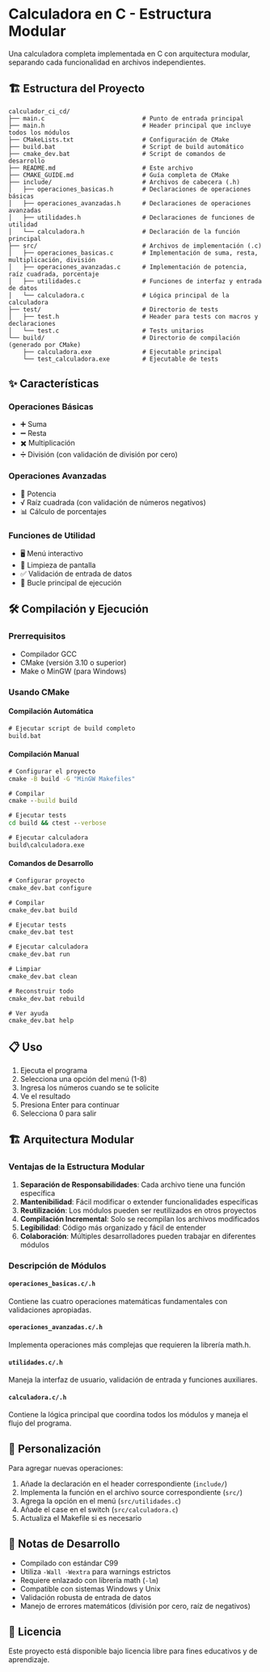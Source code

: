 # Calculadora en C - Estructura Modular

Una calculadora completa implementada en C con arquitectura modular, separando cada funcionalidad en archivos independientes.

## 🏗️ Estructura del Proyecto

```text
calculador_ci_cd/
├── main.c                           # Punto de entrada principal
├── main.h                           # Header principal que incluye todos los módulos
├── CMakeLists.txt                   # Configuración de CMake
├── build.bat                        # Script de build automático
├── cmake_dev.bat                    # Script de comandos de desarrollo
├── README.md                        # Este archivo
├── CMAKE_GUIDE.md                   # Guía completa de CMake
├── include/                         # Archivos de cabecera (.h)
│   ├── operaciones_basicas.h        # Declaraciones de operaciones básicas
│   ├── operaciones_avanzadas.h      # Declaraciones de operaciones avanzadas
│   ├── utilidades.h                 # Declaraciones de funciones de utilidad
│   └── calculadora.h                # Declaración de la función principal
├── src/                             # Archivos de implementación (.c)
│   ├── operaciones_basicas.c        # Implementación de suma, resta, multiplicación, división
│   ├── operaciones_avanzadas.c      # Implementación de potencia, raíz cuadrada, porcentaje
│   ├── utilidades.c                 # Funciones de interfaz y entrada de datos
│   └── calculadora.c                # Lógica principal de la calculadora
├── test/                            # Directorio de tests
│   ├── test.h                       # Header para tests con macros y declaraciones
│   └── test.c                       # Tests unitarios
└── build/                           # Directorio de compilación (generado por CMake)
    ├── calculadora.exe              # Ejecutable principal
    └── test_calculadora.exe         # Ejecutable de tests
```

## ✨ Características

### Operaciones Básicas
- ➕ Suma
- ➖ Resta
- ✖️ Multiplicación
- ➗ División (con validación de división por cero)

### Operaciones Avanzadas
- 🔢 Potencia
- √ Raíz cuadrada (con validación de números negativos)
- 📊 Cálculo de porcentajes

### Funciones de Utilidad
- 🖥️ Menú interactivo
- 🧹 Limpieza de pantalla
- ✅ Validación de entrada de datos
- 🔄 Bucle principal de ejecución

## 🛠️ Compilación y Ejecución

### Prerrequisitos

- Compilador GCC
- CMake (versión 3.10 o superior)
- Make o MinGW (para Windows)

### Usando CMake

#### Compilación Automática
```cmd
# Ejecutar script de build completo
build.bat
```

#### Compilación Manual
```cmd
# Configurar el proyecto
cmake -B build -G "MinGW Makefiles"

# Compilar
cmake --build build

# Ejecutar tests
cd build && ctest --verbose

# Ejecutar calculadora
build\calculadora.exe
```

#### Comandos de Desarrollo
```cmd
# Configurar proyecto
cmake_dev.bat configure

# Compilar
cmake_dev.bat build

# Ejecutar tests
cmake_dev.bat test

# Ejecutar calculadora
cmake_dev.bat run

# Limpiar
cmake_dev.bat clean

# Reconstruir todo
cmake_dev.bat rebuild

# Ver ayuda
cmake_dev.bat help
```

## 📋 Uso

1. Ejecuta el programa
2. Selecciona una opción del menú (1-8)
3. Ingresa los números cuando se te solicite
4. Ve el resultado
5. Presiona Enter para continuar
6. Selecciona 0 para salir

## 🏗️ Arquitectura Modular

### Ventajas de la Estructura Modular

1. **Separación de Responsabilidades**: Cada archivo tiene una función específica
2. **Mantenibilidad**: Fácil modificar o extender funcionalidades específicas
3. **Reutilización**: Los módulos pueden ser reutilizados en otros proyectos
4. **Compilación Incremental**: Solo se recompilan los archivos modificados
5. **Legibilidad**: Código más organizado y fácil de entender
6. **Colaboración**: Múltiples desarrolladores pueden trabajar en diferentes módulos

### Descripción de Módulos

#### `operaciones_basicas.c/.h`
Contiene las cuatro operaciones matemáticas fundamentales con validaciones apropiadas.

#### `operaciones_avanzadas.c/.h`
Implementa operaciones más complejas que requieren la librería math.h.

#### `utilidades.c/.h`
Maneja la interfaz de usuario, validación de entrada y funciones auxiliares.

#### `calculadora.c/.h`
Contiene la lógica principal que coordina todos los módulos y maneja el flujo del programa.

## 🔧 Personalización

Para agregar nuevas operaciones:

1. Añade la declaración en el header correspondiente (`include/`)
2. Implementa la función en el archivo source correspondiente (`src/`)
3. Agrega la opción en el menú (`src/utilidades.c`)
4. Añade el case en el switch (`src/calculadora.c`)
5. Actualiza el Makefile si es necesario

## 📝 Notas de Desarrollo

- Compilado con estándar C99
- Utiliza `-Wall -Wextra` para warnings estrictos
- Requiere enlazado con librería math (`-lm`)
- Compatible con sistemas Windows y Unix
- Validación robusta de entrada de datos
- Manejo de errores matemáticos (división por cero, raíz de negativos)

## 📄 Licencia

Este proyecto está disponible bajo licencia libre para fines educativos y de aprendizaje.
